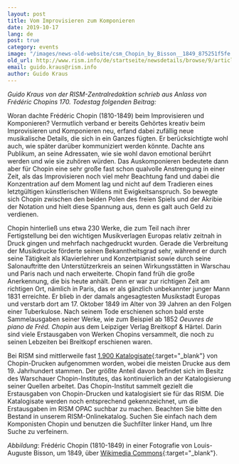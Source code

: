 ```yaml
---
layout: post
title: Vom Improvisieren zum Komponieren
date: 2019-10-17
lang: de
post: true
category: events
image: "/images/news-old-website/csm_Chopin_by_Bisson__1849_875251f5fe.png"
old_url: http://www.rism.info/de/startseite/newsdetails/browse/9/article/64/from-improvisation-to-composition.html
email: guido.kraus@rism.info
author: Guido Kraus
---
```


_Guido Kraus von der RISM-Zentralredaktion schrieb aus Anlass von Frédéric Chopins 170. Todestag folgenden Beitrag:_

Woran dachte Frédéric Chopin (1810-1849) beim Improvisieren und Komponieren? Vermutlich verband er bereits Gehörtes kreativ beim Improvisieren und Komponieren neu, erfand dabei zufällig neue musikalische Details, die sich in ein Ganzes fügten. Er berücksichtigte wohl auch, wie später darüber kommuniziert werden könnte. Dachte ans Publikum, an seine Adressaten, wie sie wohl davon emotional berührt werden und wie sie zuhören würden. Das Auskomponieren bedeutete dann aber für Chopin eine sehr große fast schon qualvolle Anstrengung in einer Zeit, als das Improvisieren noch viel mehr Beachtung fand und dabei die Konzentration auf dem Moment lag und nicht auf dem Tradieren eines letztgültigen künstlerischen Willens mit Ewigkeitsanspruch. So bewegte sich Chopin zwischen den beiden Polen des freien Spiels und der Akribie der Notation und hielt diese Spannung aus, denn es galt auch Geld zu verdienen.

Chopin hinterließ uns etwa 230 Werke, die zum Teil nach ihrer Fertigstellung bei den wichtigen Musikverlagen Europas relativ zeitnah in Druck gingen und mehrfach nachgedruckt wurden. Gerade die Verbreitung der Musikdrucke förderte seinen Bekanntheitsgrad sehr, während er durch seine Tätigkeit als Klavierlehrer und Konzertpianist sowie durch seine Salonauftritte den Unterstützerkreis an seinen Wirkungsstätten in Warschau und Paris nach und nach erweiterte. Chopin fand früh die große Anerkennung, die bis heute anhält. Denn er war zur richtigen Zeit am richtigen Ort, nämlich in Paris, das er als gänzlich unbekannter junger Mann 1831 erreichte. Er blieb in der damals angesagtesten Musikstadt Europas und verstarb dort am 17. Oktober 1849 im Alter von 39 Jahren an den Folgen einer Tuberkulose. Nach seinem Tode erschienen schon bald erste Sammelausgaben seiner Werke, wie zum Beispiel ab 1852 _Oeuvres de piano de Fréd. Chopin_ aus dem Leipziger Verlag Breitkopf & Härtel. Darin sind viele Erstausgaben von Werken Chopins versammelt, die noch zu seinen Lebzeiten bei Breitkopf erschienen waren.

Bei RISM sind mittlerweile fast [1.900 Katalogisate](https://opac.rism.info/search?View=rism&author=chopin){:target="_blank"} von Chopin-Drucken aufgenommen worden, wobei die meisten Drucke aus dem 19. Jahrhundert stammen. Der größte Anteil davon befindet sich im Besitz des Warschauer Chopin-Institutes, das kontinuierlich an der Katalogisierung seiner Quellen arbeitet. Das Chopin-Institut sammelt gezielt die Erstausgaben von Chopin-Drucken und katalogisiert sie für das RISM. Die Katalogisate werden noch entsprechend gekennzeichnet, um die Erstausgaben im RISM OPAC suchbar zu machen. Beachten Sie bitte den Bestand in unserem RISM-Onlinekatalog. Suchen Sie einfach nach dem Komponisten Chopin und benutzen die Suchfilter linker Hand, um Ihre Suche zu verfeinern.


_AbbiIdung_: Frédéric Chopin (1810-1849) in einer Fotografie von Louis-Auguste Bisson, um 1849, über [Wikimedia Commons](https://upload.wikimedia.org/wikipedia/commons/thumb/3/36/Fr%C3%A9d%C3%A9ric_Chopin_by_Bisson%2C_1849.png/800px-Fr%C3%A9d%C3%A9ric_Chopin_by_Bisson%2C_1849.png){:target="_blank"}.